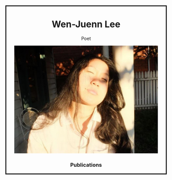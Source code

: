 <div style="margin-top:10px;min-height:100px;width:500px;margin-left:auto;margin-right:auto;text-align:center;border-style:solid;">

  <h1> Wen-Juenn Lee </h1>
  Poet
  
  <p><img width="450px" height="auto" src="wen-juenn.jpeg"></p>

  <h3> Publications</h3>

</div>
